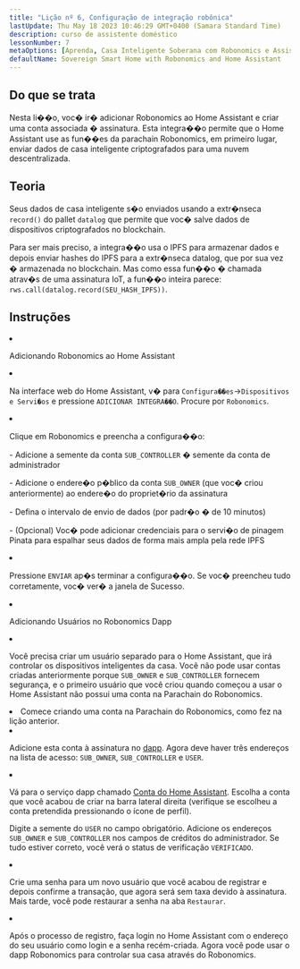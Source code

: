 ```yaml
---
title: "Lição nº 6, Configuração de integração robônica"
lastUpdate: Thu May 18 2023 10:46:29 GMT+0400 (Samara Standard Time)
description: curso de assistente doméstico
lessonNumber: 7
metaOptions: [Aprenda, Casa Inteligente Soberana com Robonomics e Assistente Doméstico]
defaultName: Sovereign Smart Home with Robonomics and Home Assistant
---
```



## Do que se trata

Nesta li��o, voc� ir� adicionar Robonomics ao Home Assistant e criar uma conta associada � assinatura. Esta integra��o permite que o Home Assistant use as fun��es da parachain Robonomics, em primeiro lugar, enviar dados de casa inteligente criptografados para uma nuvem descentralizada.


## Teoria

Seus dados de casa inteligente s�o enviados usando a extr�nseca <code>record()</code> do pallet <code>datalog</code> que permite que voc� salve dados de dispositivos criptografados no blockchain. 

Para ser mais preciso, a integra��o usa o IPFS para armazenar dados e depois enviar hashes do IPFS para a extr�nseca datalog, que por sua vez � armazenada no blockchain. Mas como essa fun��o � chamada atrav�s de uma assinatura IoT, a fun��o inteira parece: <code>rws.call(datalog.record(SEU_HASH_IPFS))</code>.

## Instruções

<List type="numbers">

<li>

Adicionando Robonomics ao Home Assistant

<List>

<li>

Na interface web do Home Assistant, v� para <code>Configura��es</code>-><code>Dispositivos e Servi�os</code> e pressione <code>ADICIONAR INTEGRA��O</code>. Procure por <code>Robonomics</code>.

<LessonVideo  :videos="[{src: 'https://crustipfs.info/ipfs/QmQp66J943zbF6iFdkKQpBikSbm9jV9La25bivKd7cz6fD', type:'mp4'}]" />

</li>

<li>

Clique em Robonomics e preencha a configura��o: 

\- Adicione a semente da conta <code>SUB_CONTROLLER</code> � semente da conta de administrador

\- Adicione o endere�o p�blico da conta <code>SUB_OWNER</code> (que voc� criou anteriormente) ao endere�o do propriet�rio da assinatura

\- Defina o intervalo de envio de dados (por padr�o � de 10 minutos)

\- (Opcional) Voc� pode adicionar credenciais para o servi�o de pinagem Pinata para espalhar seus dados de forma mais ampla pela rede IPFS

</li>

<li>

Pressione <code>ENVIAR</code> ap�s terminar a configura��o. Se voc� preencheu tudo corretamente, voc� ver� a janela de Sucesso.

</li>
</List>
</li>

<li>

Adicionando Usuários no Robonomics Dapp 

<List>

<li>

Você precisa criar um usuário separado para o Home Assistant, que irá controlar os dispositivos inteligentes da casa. Você não pode usar contas criadas anteriormente porque <code>SUB_OWNER</code> e <code>SUB_CONTROLLER</code> fornecem segurança, e o primeiro usuário que você criou quando começou a usar o Home Assistant não possui uma conta na Parachain do Robonomics.

</li>

<li>
Comece criando uma conta na Parachain do Robonomics, como fez na lição anterior.
</li>

<li>

Adicione esta conta à assinatura no [dapp](https://dapp.robonomics.network/#/subscription/devices). Agora deve haver três endereços na lista de acesso: <code>SUB_OWNER</code>, <code>SUB_CONTROLLER</code> e <code>USER</code>.

<LessonVideo  :videos="[{src: 'https://crustipfs.info/ipfs/QmSxzram7CF4SXpVgEyv98XetjYsxNFQY2GY4PfyhJak7H', type:'mp4'}]" />

</li>

<li>

Vá para o serviço dapp chamado [Conta do Home Assistant](https://dapp.robonomics.network/#/home-assistant). Escolha a conta que você acabou de criar na barra lateral direita (verifique se escolheu a conta pretendida pressionando o ícone de perfil).

Digite a semente do <code>USER</code> no campo obrigatório. Adicione os endereços <code>SUB_OWNER</code> e <code>SUB_CONTROLLER</code> nos campos de créditos do administrador. Se tudo estiver correto, você verá o status de verificação <code>VERIFICADO</code>.

</li>

<li>

Crie uma senha para um novo usuário que você acabou de registrar e depois confirme a transação, que agora será sem taxa devido à assinatura. Mais tarde, você pode restaurar a senha na aba <code>Restaurar</code>.

<LessonVideo  :videos="[{src: 'https://crustipfs.info/ipfs/QmW2TXuwCYXzgcRfEUx4imZU5ZerEzkuD5P53u9g2WnxDh', type:'mp4'}]" />

</li>

<li>

Após o processo de registro, faça login no Home Assistant com o endereço do seu usuário como login e a senha recém-criada. Agora você pode usar o dapp Robonomics para controlar sua casa através do Robonomics.

</li>
</List>
</li>
</List>